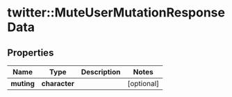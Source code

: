 # twitter::MuteUserMutationResponseData


## Properties
Name | Type | Description | Notes
------------ | ------------- | ------------- | -------------
**muting** | **character** |  | [optional] 


